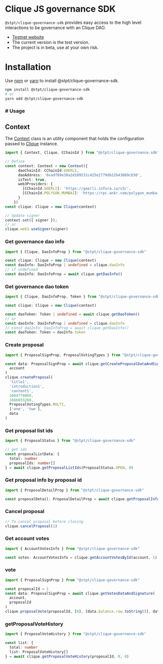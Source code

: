 # Clique JS governance SDK

`@stpt/clique-governance-sdk` provides easy access to the high level interactions to be governance with an Clique DAO.

- [Testnet website](https://testv2.myclique.io/)
- The current version is the test version.
- The project is in beta, use at your own risk.

# Installation

Use [npm](https://www.npmjs.com/) or [yarn](https://yarnpkg.com/) to install
@stpt/clique-governance-sdk.

```sh
npm install @stpt/clique-governance-sdk
# or
yarn add @stpt/clique-governance-sdk
```

### # Usage

## Context

The [Context](./src/Context.ts) class is an utility component that holds the
configuration passed to [Clique](./src/Clique.ts) instance.

```typescript
import { Context, Clique, CChainId } from "@stpt/clique-governance-sdk"

// Define
const context: Context = new Context({
      daoChainId: CChainId.GOERLI,
      daoAddress: '0xadf89e38a2d189531c425e1f79db22b43889cb50',
      isTest: true,
      web3Providers: {
        [CChainId.GOERLI]: 'https://goerli.infura.io/v3/',
        [CChainId.POLYGON_MUMBAI]: 'https://rpc.ankr.com/polygon_mumbai'
      }
    })
const clique: Clique = new Clique(context)

// Update signer
context.set({ signer });
// or
clique.web3.useSigner(signer)

```

### Get governance dao info

```typescript
import { Clique, DaoInfoProp } from "@stpt/clique-governance-sdk"

const clique: Clique = new Clique(context)
const daoInfo: DaoInfoProp | undefined = clique.daoInfo
// if undefined 
const daoInfo: DaoInfoProp = await clique.getDaoInfo()
```

### Get governance dao token

```typescript
import { Clique, DaoInfoProp, Token } from "@stpt/clique-governance-sdk"

const clique: Clique = new Clique(context)

const daoToken: Token | undefined = await clique.getDaoToken()
// or
const daoInfo: DaoInfoProp | undefined = clique.daoInfo
// const daoInfo: DaoInfoProp = await clique.getDaoInfo()
const daoToken: Token = daoInfo.token
```

### Create proposal

```typescript
import { ProposalSignProp, ProposalVotingTypes } from "@stpt/clique-governance-sdk"

const data: ProposalSignProp = await clique.getCreateProposalDataAndSignature(
  account
)
clique.createProposal(
  'title1',
  'introduction1',
  'content1',
  1664774069,
  1666033269,
  ProposalVotingTypes.MULTI,
  ['one', 'two'],
  data
)
```

### Get proposal list ids

```typescript
import { ProposalStatus } from "@stpt/clique-governance-sdk"

// get ids
const proposalListData: {
  total: number
  proposalIds: number[]
} = await clique.getProposalListIds(ProposalStatus.OPEN, 0)
```

### Get proposal info by proposal id

```typescript
import { ProposalDetailProp } from "@stpt/clique-governance-sdk"

const proposalDetail: ProposalDetailProp = await clique.getProposalInfo(1)
```

### Cancel proposal

```typescript
// To cancel proposal before closing
clique.cancelProposal(1)
```

### Get account votes

```typescript
import { AccountVotesInfo } from "@stpt/clique-governance-sdk"

const votes: AccountVotesInfo = clique.getAccountVotesById(account, 1)
```

### vote

```typescript
import { ProposalSignProp } from "@stpt/clique-governance-sdk"

const proposalId = 1
const data: ProposalSignProp = await clique.getVotesDataAndSignature(
  account,
  proposalId
)
clique.proposalVote(proposalId, [0], [data.balance.raw.toString()], data, true)
```

### getProposalVoteHistory

```typescript
import { ProposalVoteHistory } from "@stpt/clique-governance-sdk"

const list: {
  total: number
  list: ProposalVoteHistory[]
} = await clique.getProposalVoteHistory(proposalId, 0, 8)
```
